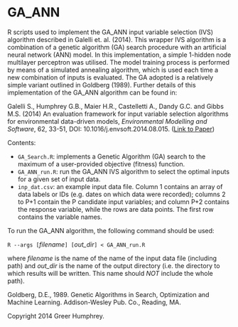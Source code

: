 GA_ANN
======

R scripts used to implement the GA_ANN input variable selection (IVS) algorithm described in Galelli et. al. (2014). This wrapper IVS algorithm is a combination of a genetic algorithm (GA) search procedure with an artificial neural network (ANN) model. In this implementation, a simple 1-hidden node multilayer perceptron was utilised. The model training process is performed by means of a simulated annealing algorithm, which is used each time a new combination of inputs is evaluated. The GA adopted is a relatively simple variant outlined in Goldberg (1989). Further details of this implementation of the GA_ANN algorithm can be found in:

Galelli S., Humphrey G.B., Maier H.R., Castelletti A., Dandy G.C. and Gibbs M.S. (2014)  An evaluation framework for input variable selection algorithms for environmental data-driven models, *Environmental Modelling and Software*, 62, 33-51, DOI: 10.1016/j.envsoft.2014.08.015. ([Link to Paper](http://www.sciencedirect.com/science/article/pii/S1364815214002394))

Contents:
* `GA_Search.R`: implements a Genetic Algorithm (GA) search to the maximum of a user-provided objective (fitness) function.
* `GA_ANN_run.R`: run the GA_ANN IVS algorithm to select the optimal inputs for a given set of input data.
* `inp_dat.csv`: an example input data file. Column 1 contains an array of data labels or IDs (e.g. dates on which data were recorded); columns 2 to P+1 contain the P candidate input variables; and column P+2 contains the response variable, while the rows are data points. The first row contains the variable names.

To run the GA_ANN algorithm, the following command should be used:

`R --args [`*filename*`] [`*out_dir*`] < GA_ANN_run.R`

where *filename* is the name of the name of the input data file (including path) and *out_dir* is the name of the output directory (i.e. the directory to which results will be written. This name should *NOT* include the whole path).  


Goldberg, D.E., 1989. Genetic Algorithms in Search, Optimization and Machine Learning. Addison-Wesley Pub. Co., Reading, MA.

Copyright 2014 Greer Humphrey.
